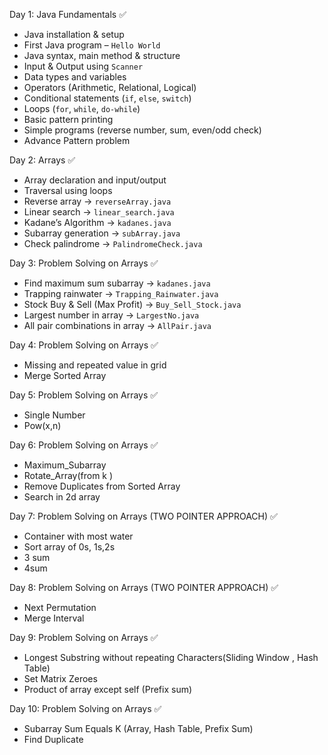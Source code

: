 Day 1: Java Fundamentals ✅

- Java installation & setup  
- First Java program – `Hello World`  
- Java syntax, main method & structure  
- Input & Output using `Scanner`  
- Data types and variables  
- Operators (Arithmetic, Relational, Logical)  
- Conditional statements (`if`, `else`, `switch`)  
- Loops (`for`, `while`, `do-while`)  
- Basic pattern printing  
- Simple programs (reverse number, sum, even/odd check)
- Advance Pattern problem

Day 2: Arrays ✅

- Array declaration and input/output  
- Traversal using loops  
- Reverse array → `reverseArray.java`  
- Linear search → `linear_search.java`  
- Kadane’s Algorithm → `kadanes.java`  
- Subarray generation → `subArray.java`  
- Check palindrome → `PalindromeCheck.java`

Day 3: Problem Solving on Arrays ✅

- Find maximum sum subarray → `kadanes.java`  
- Trapping rainwater → `Trapping_Rainwater.java`  
- Stock Buy & Sell (Max Profit) → `Buy_Sell_Stock.java`  
- Largest number in array → `LargestNo.java`  
- All pair combinations in array → `AllPair.java`

Day 4: Problem Solving on Arrays ✅

- Missing and repeated value in grid
- Merge Sorted Array

Day 5: Problem Solving on Arrays ✅
- Single Number
- Pow(x,n)

Day 6: Problem Solving on Arrays ✅
- Maximum_Subarray
- Rotate_Array(from k )
- Remove Duplicates from Sorted Array
- Search in 2d array

Day 7: Problem Solving on Arrays (TWO POINTER APPROACH) ✅
- Container with most water
- Sort array of 0s, 1s,2s
- 3 sum
- 4sum

Day 8: Problem Solving on Arrays (TWO POINTER APPROACH) ✅
- Next Permutation
- Merge Interval

Day 9: Problem Solving on Arrays ✅
- Longest Substring without repeating Characters(Sliding Window , Hash Table)
- Set Matrix Zeroes
- Product of array except self (Prefix sum)

Day 10: Problem Solving on Arrays ✅
- Subarray Sum Equals K (Array, Hash Table, Prefix Sum)
- Find Duplicate
